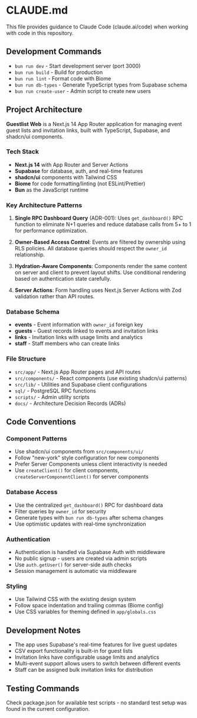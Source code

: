 # CLAUDE.md

This file provides guidance to Claude Code (claude.ai/code) when working with code in this repository.

## Development Commands

- `bun run dev` - Start development server (port 3000)
- `bun run build` - Build for production
- `bun run lint` - Format code with Biome
- `bun run db-types` - Generate TypeScript types from Supabase schema
- `bun run create-user` - Admin script to create new users

## Project Architecture

**Guestlist Web** is a Next.js 14 App Router application for managing event guest lists and invitation links, built with TypeScript, Supabase, and shadcn/ui components.

### Tech Stack
- **Next.js 14** with App Router and Server Actions
- **Supabase** for database, auth, and real-time features
- **shadcn/ui** components with Tailwind CSS
- **Biome** for code formatting/linting (not ESLint/Prettier)
- **Bun** as the JavaScript runtime

### Key Architecture Patterns

1. **Single RPC Dashboard Query** (ADR-001): Uses `get_dashboard()` RPC function to eliminate N+1 queries and reduce database calls from 5+ to 1 for performance optimization.

2. **Owner-Based Access Control**: Events are filtered by ownership using RLS policies. All database queries should respect the `owner_id` relationship.

3. **Hydration-Aware Components**: Components render the same content on server and client to prevent layout shifts. Use conditional rendering based on authentication state carefully.

4. **Server Actions**: Form handling uses Next.js Server Actions with Zod validation rather than API routes.

### Database Schema
- **events** - Event information with `owner_id` foreign key
- **guests** - Guest records linked to events and invitation links  
- **links** - Invitation links with usage limits and analytics
- **staff** - Staff members who can create links

### File Structure
- `src/app/` - Next.js App Router pages and API routes
- `src/components/` - React components (use existing shadcn/ui patterns)
- `src/lib/` - Utilities and Supabase client configurations
- `sql/` - PostgreSQL RPC functions
- `scripts/` - Admin utility scripts
- `docs/` - Architecture Decision Records (ADRs)

## Code Conventions

### Component Patterns
- Use shadcn/ui components from `src/components/ui/`
- Follow "new-york" style configuration for new components
- Prefer Server Components unless client interactivity is needed
- Use `createClient()` for client components, `createServerComponentClient()` for server components

### Database Access
- Use the centralized `get_dashboard()` RPC for dashboard data
- Filter queries by `owner_id` for security
- Generate types with `bun run db-types` after schema changes
- Use optimistic updates with real-time synchronization

### Authentication
- Authentication is handled via Supabase Auth with middleware
- No public signup - users are created via admin scripts
- Use `auth.getUser()` for server-side auth checks
- Session management is automatic via middleware

### Styling
- Use Tailwind CSS with the existing design system
- Follow space indentation and trailing commas (Biome config)
- Use CSS variables for theming defined in `app/globals.css`

## Development Notes

- The app uses Supabase's real-time features for live guest updates
- CSV export functionality is built-in for guest lists  
- Invitation links have configurable usage limits and analytics
- Multi-event support allows users to switch between different events
- Staff can be assigned bulk invitation links for distribution

## Testing Commands
Check package.json for available test scripts - no standard test setup was found in the current configuration.